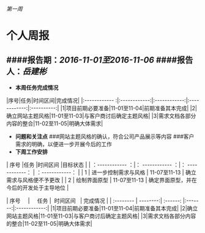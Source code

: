 ###### 第一周
# 个人周报



####报告期：*2016-11-01至2016-11-06*
####报告人：*岳建彬*
------------
- **本周任务完成情况**

|序号|任务|时间区间|完成情况|
|:------------ :|:------------:|:------------:|:------------:|:----------:|
|1|项目前期必要准备|11-01至11-04|前期准备其本完成|
|2|确立网站主题风格|11-01至11-03|与客户商讨后确定主题风格|
|3|需求文档各部分内容的整合|11-02至11-05|明确大体需求|
- **问题和关注点**
###网站主题风格的确认，符合公司产品展示等内容
###客户需求的明确，以便进一步开展今后的工作
- **下周工作安排**

|  序号 |任务   |时间区间   |目标状态   |
| ：------------ ：|： ------------ ：|： ------------： | ：------------： |
|  1 | 进一步控制需求与风格  | 11-07至11-13  | 确立需求与风格便不予更改  |
|  2 | 绘制界面原型  | 11-07至11-13  | 确定界面原型，并在今后的开发处于主导地位  |

| 序号      |     任务 |  时间区间   | 完成情况 |
| :-------- | --------:| :------: |:-------:|:------------:|
|1|项目前期必要准备|11-01至11-04|前期准备其本完成|
|2|确立网站主题风格|11-01至11-03|与客户商讨后确定主题风格|
|3|需求文档各部分内容的整合|11-02至11-05|明确大体需求|


